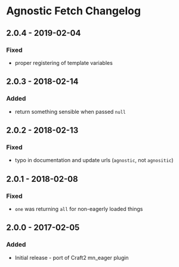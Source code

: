 # Agnostic Fetch Changelog

## 2.0.4 - 2019-02-04
### Fixed
- proper registering of template variables

## 2.0.3 - 2018-02-14
### Added
- return something sensible when passed `null`

## 2.0.2 - 2018-02-13
### Fixed
- typo in documentation and update urls (`agnostic`, not `agnositic`)

## 2.0.1 - 2018-02-08
### Fixed
- `one` was returning `all` for non-eagerly loaded things

## 2.0.0 - 2017-02-05
### Added
- Initial release - port of Craft2 mn_eager plugin
